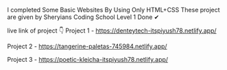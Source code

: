  I completed Some Basic Websites By Using Only HTML+CSS 
These project are given by Sheryians Coding School 
Level 1 Done ✔ 
 
live link of project 👇 
Project 1 - https://denteytech-itspiyush78.netlify.app/

Project 2 - https://tangerine-paletas-745984.netlify.app/

Project 3 - https://poetic-kleicha-itspiyush78.netlify.app/
